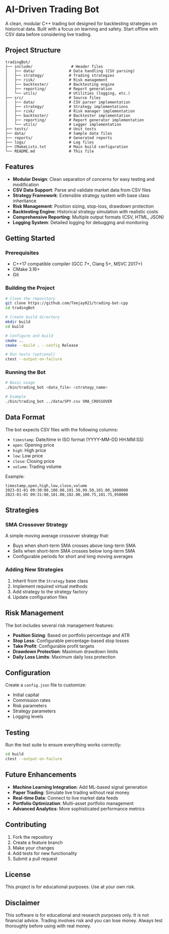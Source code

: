 # AI-Driven Trading Bot

A clean, modular C++ trading bot designed for backtesting strategies on historical data. Built with a focus on learning and safety. Start offline with CSV data before considering live trading.

## Project Structure

```
tradingBot/
├── include/                 # Header files
│   ├── data/               # Data handling (CSV parsing)
│   ├── strategy/           # Trading strategies
│   ├── risk/               # Risk management
│   ├── backtester/         # Backtesting engine
│   ├── reporting/          # Report generation
│   └── utils/              # Utilities (logging, etc.)
├── src/                    # Source files
│   ├── data/               # CSV parser implementation
│   ├── strategy/           # Strategy implementations
│   ├── risk/               # Risk manager implementation
│   ├── backtester/         # Backtester implementation
│   ├── reporting/          # Report generator implementation
│   └── utils/              # Logger implementation
├── tests/                  # Unit tests
├── data/                   # Sample data files
├── reports/                # Generated reports
├── logs/                   # Log files
├── CMakeLists.txt          # Main build configuration
└── README.md               # This file
```

## Features

- **Modular Design**: Clean separation of concerns for easy testing and modification
- **CSV Data Support**: Parse and validate market data from CSV files
- **Strategy Framework**: Extensible strategy system with base class inheritance
- **Risk Management**: Position sizing, stop-loss, drawdown protection
- **Backtesting Engine**: Historical strategy simulation with realistic costs
- **Comprehensive Reporting**: Multiple output formats (CSV, HTML, JSON)
- **Logging System**: Detailed logging for debugging and monitoring

## Getting Started

### Prerequisites

- C++17 compatible compiler (GCC 7+, Clang 5+, MSVC 2017+)
- CMake 3.16+
- Git

### Building the Project

```bash
# Clone the repository
git clone https://github.com/Teejay021/trading-bot-cpp
cd tradingBot

# Create build directory
mkdir build
cd build

# Configure and build
cmake ..
cmake --build . --config Release

# Run tests (optional)
ctest --output-on-failure
```

### Running the Bot

```bash
# Basic usage
./bin/trading_bot <data_file> <strategy_name>

# Example
./bin/trading_bot ../data/SPY.csv SMA_CROSSOVER
```

## Data Format

The bot expects CSV files with the following columns:
- `timestamp`: Date/time in ISO format (YYYY-MM-DD HH:MM:SS)
- `open`: Opening price
- `high`: High price
- `low`: Low price
- `close`: Closing price
- `volume`: Trading volume

Example:
```csv
timestamp,open,high,low,close,volume
2023-01-01 09:30:00,100.00,101.50,99.50,101.00,1000000
2023-01-01 09:31:00,101.00,102.00,100.75,101.75,950000
```

## Strategies

### SMA Crossover Strategy
A simple moving average crossover strategy that:
- Buys when short-term SMA crosses above long-term SMA
- Sells when short-term SMA crosses below long-term SMA
- Configurable periods for short and long moving averages

### Adding New Strategies
1. Inherit from the `Strategy` base class
2. Implement required virtual methods
3. Add strategy to the strategy factory
4. Update configuration files

## Risk Management

The bot includes several risk management features:
- **Position Sizing**: Based on portfolio percentage and ATR
- **Stop Loss**: Configurable percentage-based stop losses
- **Take Profit**: Configurable profit targets
- **Drawdown Protection**: Maximum drawdown limits
- **Daily Loss Limits**: Maximum daily loss protection

## Configuration

Create a `config.json` file to customize:
- Initial capital
- Commission rates
- Risk parameters
- Strategy parameters
- Logging levels

## Testing

Run the test suite to ensure everything works correctly:
```bash
cd build
ctest --output-on-failure
```

## Future Enhancements

- **Machine Learning Integration**: Add ML-based signal generation
- **Paper Trading**: Simulate live trading without real money
- **Real-time Data**: Connect to live market data feeds
- **Portfolio Optimization**: Multi-asset portfolio management
- **Advanced Analytics**: More sophisticated performance metrics

## Contributing

1. Fork the repository
2. Create a feature branch
3. Make your changes
4. Add tests for new functionality
5. Submit a pull request

## License

This project is for educational purposes. Use at your own risk.

## Disclaimer

This software is for educational and research purposes only. It is not financial advice. Trading involves risk and you can lose money. Always test thoroughly before using with real money.

